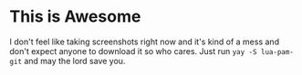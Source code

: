# This is Awesome

I don't feel like taking screenshots right now and it's kind of a mess and don't
expect anyone to download it so who cares. Just run `yay -S lua-pam-git` and may
the lord save you.
